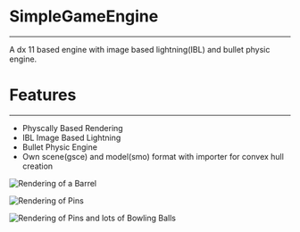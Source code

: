 # SimpleGameEngine
-------------------
A dx 11 based engine with image based lightning(IBL) and bullet physic engine. 

# Features
-------------------
* Physcally Based Rendering
* IBL Image Based Lightning
* Bullet Physic Engine
* Own scene(gsce) and model(smo) format with importer for convex hull creation

![Rendering of a Barrel](https://raw.githubusercontent.com/Maximilian-Winter/SimpleGameEngine/master/Simple_Game_Engine/data/Render%20Target%20Output/19_19_12-1_3_2016-Screenshot.bmp)

![Rendering of Pins](https://raw.githubusercontent.com/Maximilian-Winter/SimpleGameEngine/master/Simple_Game_Engine/data/Render%20Target%20Output/21_50_54-30_8_2016-Screenshot.bmp)

![Rendering of Pins and lots of Bowling Balls](https://raw.githubusercontent.com/Maximilian-Winter/SimpleGameEngine/master/Simple_Game_Engine/data/Render%20Target%20Output/21_52_58-30_8_2016-Screenshot.bmp)

